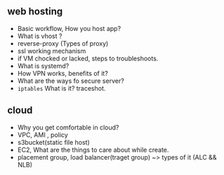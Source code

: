 ## web hosting

- Basic workflow, How you host app?
- What is vhost ?
- reverse-proxy (Types of proxy)
- ssl working mechanism
- if VM chocked or lacked, steps to troubleshoots.
- What is systemd?
- How VPN works, benefits of it?
- What are the ways fo secure server?
- `iptables` What is it? traceshot.

## cloud

- Why you get comfortable in cloud?
- VPC, AMI , policy
- s3bucket(static file host)
- EC2, What are the things to care about while create.
- placement group, load balancer(traget group) ~> types of it (ALC && NLB)
